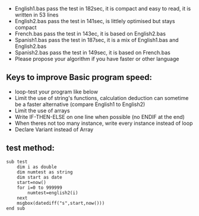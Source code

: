 - English1.bas pass the test in 182sec, it is compact and easy to read, it is written in 53 lines
- English2.bas pass the test in 141sec, is littlely optimised but stays compact
- French.bas pass the test in 143ec, it is based on English2.bas
- Spanish1.bas pass the test in 187sec, it is a mix of English1.bas and English2.bas
- Spanish2.bas pass the test in 149sec, it is based on French.bas
- Please propose your algorithm if you have faster or other language

## Keys to improve Basic program speed:
- loop-test your program like below
- Limit the use of string's functions, calculation deduction can sometime be a faster alternative (compare English1 to English2)
- Limit the use of arrays
- Write IF-THEN-ELSE on one line when possible (no ENDIF at the end)
- When theres not too many instance, write every instance instead of loop
- Declare Variant instead of Array

## test method:
 
```
sub test
	dim i as double
	dim numtest as string
	dim start as date
	start=now()
	for i=0 to 999999
		numtest=english2(i)
	next
	msgbox(datediff("s",start,now()))
end sub
```
